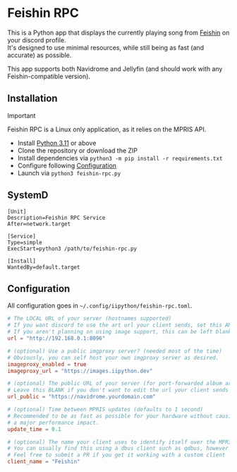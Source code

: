 # Feishin RPC

This is a Python app that displays the currently playing song from [Feishin](https://github.com/jeffvli/feishin) on your discord profile.  
It's designed to use minimal resources, while still being as fast (and accurate) as possible.  

This app supports both Navidrome and Jellyfin (and should work with any Feishin-compatible version).

## Installation

> [!IMPORTANT]  
> Feishin RPC is a Linux only application, as it relies on the MPRIS API.

- Install [Python 3.11](https://python.org) or above
- Clone the repository or download the ZIP
- Install dependencies via `python3 -m pip install -r requirements.txt`
- Configure following [Configuration](#configuration)
- Launch via `python3 feishin-rpc.py`

## SystemD

```
[Unit]
Description=Feishin RPC Service
After=network.target

[Service]
Type=simple
ExecStart=python3 /path/to/feishin-rpc.py

[Install]
WantedBy=default.target
```

## Configuration

All configuration goes in `~/.config/iipython/feishin-rpc.toml`.

```toml
# The LOCAL URL of your server (hostnames supported)
# If you want discord to use the art url your client sends, set this AND url_public to ""
# If you aren't planning on using image support, this can be left blank
url = "http://192.168.0.1:8096"

# (optional) Use a public imgproxy server? (needed most of the time)
# Obviously, you can self host your own imgproxy server as desired.
imageproxy_enabled = true
imageproxy_url = "https://images.iipython.dev"

# (optional) The public URL of your server (for port-forwarded album art, passed to imgproxy)
# Leave this BLANK if you don't want to edit the url your client sends
url_public = "https://navidrome.yourdomain.com"

# (optional) Time between MPRIS updates (defaults to 1 second)
# Recommended to be as fast as possible for your hardware without causing
# a major performance impact.
update_time = 0.1

# (optional) The name your client uses to identify itself over the MPRIS dbus API
# You can usually find this using a dbus client such as qdbus, however milage may vary
# Feel free to submit a PR if you get it working with a custom client
client_name = "Feishin"
```
